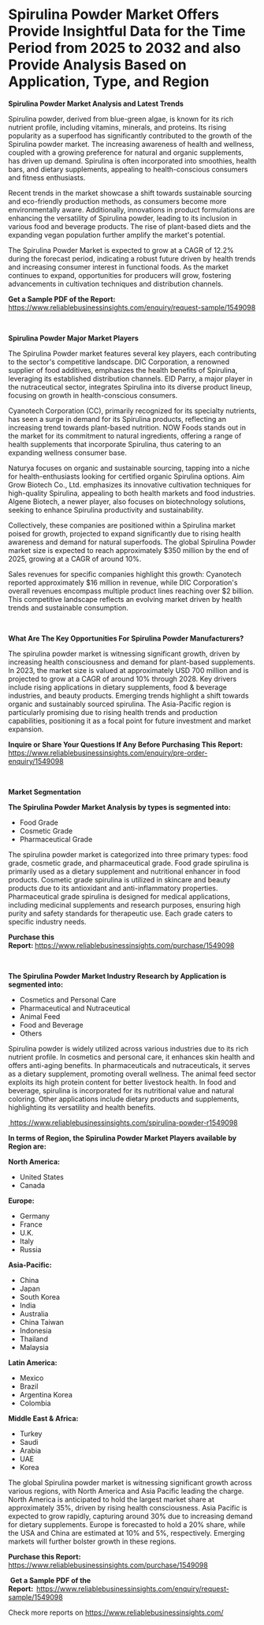 <p><h1>Spirulina Powder Market Offers Provide Insightful Data for the Time Period from 2025 to 2032 and also Provide Analysis Based on Application, Type, and Region</h1></p><p><strong>Spirulina Powder Market Analysis and Latest Trends</strong></p>
<p><p>Spirulina powder, derived from blue-green algae, is known for its rich nutrient profile, including vitamins, minerals, and proteins. Its rising popularity as a superfood has significantly contributed to the growth of the Spirulina powder market. The increasing awareness of health and wellness, coupled with a growing preference for natural and organic supplements, has driven up demand. Spirulina is often incorporated into smoothies, health bars, and dietary supplements, appealing to health-conscious consumers and fitness enthusiasts.</p><p>Recent trends in the market showcase a shift towards sustainable sourcing and eco-friendly production methods, as consumers become more environmentally aware. Additionally, innovations in product formulations are enhancing the versatility of Spirulina powder, leading to its inclusion in various food and beverage products. The rise of plant-based diets and the expanding vegan population further amplify the market's potential. </p><p>The Spirulina Powder Market is expected to grow at a CAGR of 12.2% during the forecast period, indicating a robust future driven by health trends and increasing consumer interest in functional foods. As the market continues to expand, opportunities for producers will grow, fostering advancements in cultivation techniques and distribution channels.</p></p>
<p><strong>Get a Sample PDF of the Report:&nbsp;</strong> <a href="https://www.reliablebusinessinsights.com/enquiry/request-sample/1549098?utm_campaign=1581&utm_medium=2&utm_source=Github&utm_content=ia&utm_term=01042025&utm_id=spirulina-powder">https://www.reliablebusinessinsights.com/enquiry/request-sample/1549098</a></p>
<p>&nbsp;</p>
<p><strong>Spirulina Powder Major Market Players</strong></p>
<p><p>The Spirulina Powder market features several key players, each contributing to the sector's competitive landscape. DIC Corporation, a renowned supplier of food additives, emphasizes the health benefits of Spirulina, leveraging its established distribution channels. EID Parry, a major player in the nutraceutical sector, integrates Spirulina into its diverse product lineup, focusing on growth in health-conscious consumers.</p><p>Cyanotech Corporation (CC), primarily recognized for its specialty nutrients, has seen a surge in demand for its Spirulina products, reflecting an increasing trend towards plant-based nutrition. NOW Foods stands out in the market for its commitment to natural ingredients, offering a range of health supplements that incorporate Spirulina, thus catering to an expanding wellness consumer base.</p><p>Naturya focuses on organic and sustainable sourcing, tapping into a niche for health-enthusiasts looking for certified organic Spirulina options. Aim Grow Biotech Co., Ltd. emphasizes its innovative cultivation techniques for high-quality Spirulina, appealing to both health markets and food industries. Algene Biotech, a newer player, also focuses on biotechnology solutions, seeking to enhance Spirulina productivity and sustainability.</p><p>Collectively, these companies are positioned within a Spirulina market poised for growth, projected to expand significantly due to rising health awareness and demand for natural superfoods. The global Spirulina Powder market size is expected to reach approximately $350 million by the end of 2025, growing at a CAGR of around 10%.</p><p>Sales revenues for specific companies highlight this growth: Cyanotech reported approximately $16 million in revenue, while DIC Corporation's overall revenues encompass multiple product lines reaching over $2 billion. This competitive landscape reflects an evolving market driven by health trends and sustainable consumption.</p></p>
<p>&nbsp;</p>
<p><strong>What Are The Key Opportunities For Spirulina Powder Manufacturers?</strong></p>
<p><p>The spirulina powder market is witnessing significant growth, driven by increasing health consciousness and demand for plant-based supplements. In 2023, the market size is valued at approximately USD 700 million and is projected to grow at a CAGR of around 10% through 2028. Key drivers include rising applications in dietary supplements, food & beverage industries, and beauty products. Emerging trends highlight a shift towards organic and sustainably sourced spirulina. The Asia-Pacific region is particularly promising due to rising health trends and production capabilities, positioning it as a focal point for future investment and market expansion.</p></p>
<p><strong>Inquire or Share Your Questions If Any Before Purchasing This Report:</strong> <a href="https://www.reliablebusinessinsights.com/enquiry/pre-order-enquiry/1549098?utm_campaign=1581&utm_medium=2&utm_source=Github&utm_content=ia&utm_term=01042025&utm_id=spirulina-powder">https://www.reliablebusinessinsights.com/enquiry/pre-order-enquiry/1549098</a></p>
<p>&nbsp;</p>
<p><strong>Market Segmentation</strong></p>
<p><strong>The Spirulina Powder Market Analysis by types is segmented into:</strong></p>
<p><ul><li>Food Grade</li><li>Cosmetic Grade</li><li>Pharmaceutical Grade</li></ul></p>
<p><p>The spirulina powder market is categorized into three primary types: food grade, cosmetic grade, and pharmaceutical grade. Food grade spirulina is primarily used as a dietary supplement and nutritional enhancer in food products. Cosmetic grade spirulina is utilized in skincare and beauty products due to its antioxidant and anti-inflammatory properties. Pharmaceutical grade spirulina is designed for medical applications, including medicinal supplements and research purposes, ensuring high purity and safety standards for therapeutic use. Each grade caters to specific industry needs.</p></p>
<p><strong>Purchase this Report:&nbsp;</strong><a href="https://www.reliablebusinessinsights.com/purchase/1549098?utm_campaign=1581&utm_medium=2&utm_source=Github&utm_content=ia&utm_term=01042025&utm_id=spirulina-powder">https://www.reliablebusinessinsights.com/purchase/1549098</a></p>
<p>&nbsp;</p>
<p><strong>The Spirulina Powder Market Industry Research by Application is segmented into:</strong></p>
<p><ul><li>Cosmetics and Personal Care</li><li>Pharmaceutical and Nutraceutical</li><li>Animal Feed</li><li>Food and Beverage</li><li>Others</li></ul></p>
<p><p>Spirulina powder is widely utilized across various industries due to its rich nutrient profile. In cosmetics and personal care, it enhances skin health and offers anti-aging benefits. In pharmaceuticals and nutraceuticals, it serves as a dietary supplement, promoting overall wellness. The animal feed sector exploits its high protein content for better livestock health. In food and beverage, spirulina is incorporated for its nutritional value and natural coloring. Other applications include dietary products and supplements, highlighting its versatility and health benefits.</p></p>
<p><a href="https://www.reliablebusinessinsights.com/spirulina-powder-r1549098?utm_campaign=1581&utm_medium=2&utm_source=Github&utm_content=ia&utm_term=01042025&utm_id=spirulina-powder">&nbsp;https://www.reliablebusinessinsights.com/spirulina-powder-r1549098</a></p>
<p><strong>In terms of Region, the Spirulina Powder Market Players available by Region are:</strong></p>
<p>
    <p> <strong> North America: </strong>
        <ul>
            <li>United States</li>
            <li>Canada</li>
        </ul>
        </p> 
    <p> <strong> Europe: </strong>
        <ul>
            <li>Germany</li>
            <li>France</li>
            <li>U.K.</li>
            <li>Italy</li>
            <li>Russia</li>
        </ul>
        </p> 
    <p> <strong> Asia-Pacific: </strong>
        <ul>
            <li>China</li>
            <li>Japan</li>
            <li>South Korea</li>
            <li>India</li>
            <li>Australia</li>
            <li>China Taiwan</li>
            <li>Indonesia</li>
            <li>Thailand</li>
            <li>Malaysia</li>
        </ul>
        </p> 
    <p> <strong> Latin America: </strong>
        <ul>
            <li>Mexico</li>
            <li>Brazil</li>
            <li>Argentina Korea</li>
            <li>Colombia</li>
        </ul>
        </p> 
    <p> <strong> Middle East & Africa: </strong>
        <ul>
            <li>Turkey</li>
            <li>Saudi</li>
            <li>Arabia</li>
            <li>UAE</li>
            <li>Korea</li>
        </ul>
    </p>
    </p>
<p><p>The global Spirulina powder market is witnessing significant growth across various regions, with North America and Asia Pacific leading the charge. North America is anticipated to hold the largest market share at approximately 35%, driven by rising health consciousness. Asia Pacific is expected to grow rapidly, capturing around 30% due to increasing demand for dietary supplements. Europe is forecasted to hold a 20% share, while the USA and China are estimated at 10% and 5%, respectively. Emerging markets will further bolster growth in these regions.</p></p>
<p><strong>Purchase this Report: </strong><a href="https://www.reliablebusinessinsights.com/purchase/1549098?utm_campaign=1581&utm_medium=2&utm_source=Github&utm_content=ia&utm_term=01042025&utm_id=spirulina-powder">https://www.reliablebusinessinsights.com/purchase/1549098</a></p>
<p>&nbsp;<strong>Get a Sample PDF of the Report:&nbsp;&nbsp;</strong><a href="https://www.reliablebusinessinsights.com/enquiry/request-sample/1549098?utm_campaign=1581&utm_medium=2&utm_source=Github&utm_content=ia&utm_term=01042025&utm_id=spirulina-powder">https://www.reliablebusinessinsights.com/enquiry/request-sample/1549098</a></p>
<p><strong></strong></p>
<p>Check more reports on <a href="https://www.reliablebusinessinsights.com/?utm_campaign=1581&utm_medium=2&utm_source=Github&utm_content=ia&utm_term=01042025&utm_id=spirulina-powder">https://www.reliablebusinessinsights.com/</a></p>